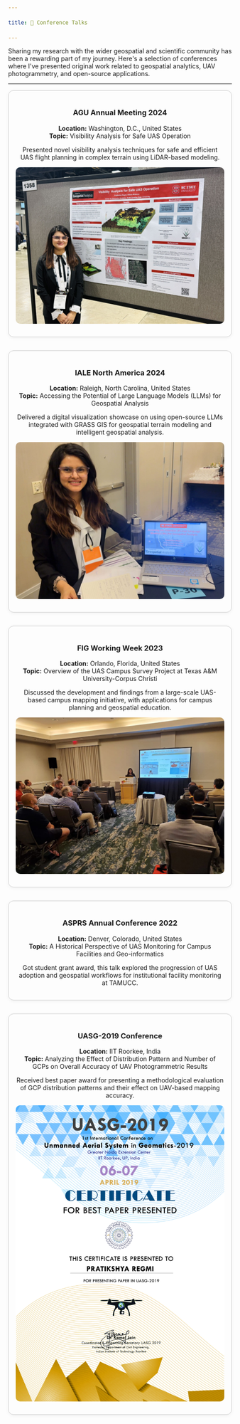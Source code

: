 ```yaml
---

title: 🎤 Conference Talks

---
```


Sharing my research with the wider geospatial and scientific community has been a rewarding part of my journey. Here's a selection of conferences where I've presented original work related to geospatial analytics, UAV photogrammetry, and open-source applications.

---

<div style="display: flex; flex-wrap: wrap; gap: 30px; justify-content: center;">

<!-- AGU 2024 -->
<div style="flex: 1 1 400px; max-width: 600px; border: 1px solid #ccc; border-radius: 12px; padding: 16px; box-shadow: 0 2px 8px rgba(0,0,0,0.05); text-align: center;">

  <h3>AGU Annual Meeting 2024</h3>
  <p><strong>Location:</strong> Washington, D.C., United States <br><strong>Topic:</strong> Visibility Analysis for Safe UAS Operation</p>
  <p>Presented novel visibility analysis techniques for safe and efficient UAS flight planning in complex terrain using LiDAR-based modeling.</p>
  <img src="/assets/img/agu1.jpg" alt="AGU 2024 Presentation" style="width: 100%; border-radius: 10px; margin-bottom: 10px;">
</div>

<!-- IALE 2024 -->
<div style="flex: 1 1 400px; max-width: 600px; border: 1px solid #ccc; border-radius: 12px; padding: 16px; box-shadow: 0 2px 8px rgba(0,0,0,0.05); text-align: center;">
  <h3>IALE North America 2024</h3>
  <p><strong>Location:</strong> Raleigh, North Carolina, United States<br><strong>Topic:</strong> Accessing the Potential of Large Language Models (LLMs) for Geospatial Analysis</p>
  <p>Delivered a digital visualization showcase on using open-source LLMs integrated with GRASS GIS for geospatial terrain modeling and intelligent geospatial analysis.</p>
  <img src="/assets/img/iale.jpeg" alt="IALE 2024 Presentation" style="width: 100%; border-radius: 10px; margin-bottom: 10px;">
</div>

<!-- FIG 2023 -->
<div style="flex: 1 1 400px; max-width: 600px; border: 1px solid #ccc; border-radius: 12px; padding: 16px; box-shadow: 0 2px 8px rgba(0,0,0,0.05); text-align: center;">

  <h3>FIG Working Week 2023</h3>
  <p><strong>Location:</strong> Orlando, Florida, United States<br><strong>Topic:</strong> Overview of the UAS Campus Survey Project at Texas A&M University-Corpus Christi</p>
  <p>Discussed the development and findings from a large-scale UAS-based campus mapping initiative, with applications for campus planning and geospatial education.</p>
  <img src="/assets/img/fig2.jpg" alt="FIG 2023 Presentation" style="width: 100%; border-radius: 10px; margin-bottom: 10px;">
</div>

<!-- ASPRS 2022 -->
<div style="flex: 1 1 400px; max-width: 600px; border: 1px solid #ccc; border-radius: 12px; padding: 16px; box-shadow: 0 2px 8px rgba(0,0,0,0.05); text-align: center;">
  <h3>ASPRS Annual Conference 2022</h3>
  <p><strong>Location:</strong> Denver, Colorado, United States<br><strong>Topic:</strong> A Historical Perspective of UAS Monitoring for Campus Facilities and Geo-informatics</p>
  <p>Got student grant award, this talk explored the progression of UAS adoption and geospatial workflows for institutional facility monitoring at TAMUCC.</p>
</div>

<!-- UASG 2019 -->
<div style="flex: 1 1 400px; max-width: 600px; border: 1px solid #ccc; border-radius: 12px; padding: 16px; box-shadow: 0 2px 8px rgba(0,0,0,0.05); text-align: center;">

  <h3>UASG-2019 Conference</h3>
  <p><strong>Location:</strong> IIT Roorkee, India<br><strong>Topic:</strong> Analyzing the Effect of Distribution Pattern and Number of GCPs on Overall Accuracy of UAV Photogrammetric Results</p>
  <p>Received best paper award for presenting a methodological evaluation of GCP distribution patterns and their effect on UAV-based mapping accuracy.</p>
    <img src="/assets/img/UASG.jpg" alt="UASG 2019 Presentation" style="width: 100%; border-radius: 10px; margin-bottom: 10px;">
</div>

</div>
